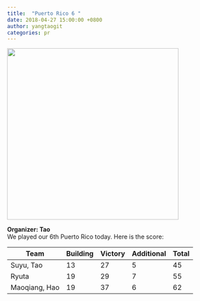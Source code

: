```yaml
---
title:  "Puerto Rico 6 "
date: 2018-04-27 15:00:00 +0800
author: yangtaogit
categories: pr
---
```


<a href="/images/PR_6.jpg">
<img src="/images/PR_6.jpg" width="400"/>
</a>

**Organizer: Tao**  
We played our 6th Puerto Rico today. Here is the score: 

| Team          | Building | Victory | Additional | Total |
| ------------- | -------- | ------- | ---------- | ----- |
| Suyu, Tao     | 13       | 27      | 5          | 45    |
| Ryuta         | 19       | 29      | 7          | 55    |
| Maoqiang, Hao | 19       | 37      | 6          | 62    |
